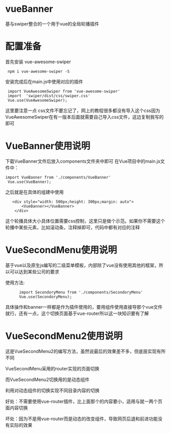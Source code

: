 # vueBanner
基与swiper整合的一个用于vue的全局轮播插件

# 配置准备
  首先安装 vue-awesome-swiper
 
     npm i vue-awesome-swiper -S
  
  安装完成后在main.js中使用对应的插件
  
     import VueAwesomeSwiper from 'vue-awesome-swiper'
     import  'swiper/dist/css/swiper.css'
     Vue.use(VueAwesomeSwiper);
  
  
  这里要注意一点 css文件不要忘记了，网上的教程很多都没有导入这个css因为VueAwesomeSwiper在有一版本后面就需要自己导入css文件，这边复制我写的即可
  # VueBanner使用说明
  下载VueBanner文件后放入components文件夹中即可
   在Vue项目中的main.js文件中：
   
    import VueBanner from './components/VueBanner'
     Vue.use(VueBanner);
     
   之后就是在具体的组建中使用
     
       <div style="width: 500px;height: 300px;margin: auto">
           <VueBanner></VueBanner>
        </div>
        
   这个轮播具体大小具体位置需要css控制，这里只是做个示范。如果你不需要这个轮播中某些元素，比如滚动条，注释掉即可，代码中都有对应的注释
   # VueSecondMenu使用说明
   基于vue以及原生js编写的二级菜单模板，内部除了vue没有使用其他的框架，所以可以达到某些公司的要求
      
   使用方法:
          
          import SecondoryMenu from './components/SecondoryMenu'
          Vue.use(SecondoryMenu);
   具体操作和banner一样都是作为插件使用的，要用组件使用直接导那个vue文件就行，还有一点，这个切换页面基于vue-router所以这一块知识要有了解
 # VueSecondMenu2使用说明
   这是VueSecondMenu2的编写方法，虽然说最后的效果差不多，但底层实现有所不同
   
   VueSecondMenu采用的router实现的页面切换
   
   而VueSecondMenu2切换用的是动态组件<component :is=""></component>
   
   利用对动态组件的切换实现不同目录内容的切换
   
   好处：不需要使用vue-router插件，比上面那个的内容要小，适用与就一两个页面内容切换
   
   坏处：因为不是用vue-router而是动态的改变组件，导致网页后退和前进功能没有实际的效果
